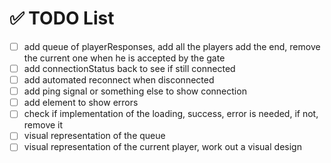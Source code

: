 # ✅ TODO List

- [ ] add queue of playerResponses, add all the players add the end, remove the current one when he is accepted by the gate
- [ ] add connectionStatus back to see if still connected
- [ ] add automated reconnect when disconnected
- [ ] add ping signal or something else to show connection
- [ ] add element to show errors
- [ ] check if implementation of the loading, success, error is needed, if not, remove it
- [ ] visual representation of the queue
- [ ] visual representation of the current player, work out a visual design